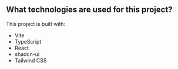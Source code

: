 
## What technologies are used for this project?

This project is built with:

- Vite
- TypeScript
- React
- shadcn-ui
- Tailwind CSS
